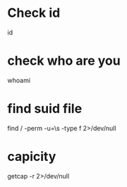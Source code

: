 # Check id
id

# check who are you
whoami

# find suid file
find / -perm -u=\s -type f 2>/dev/null

# capicity
getcap -r 2>/dev/null
